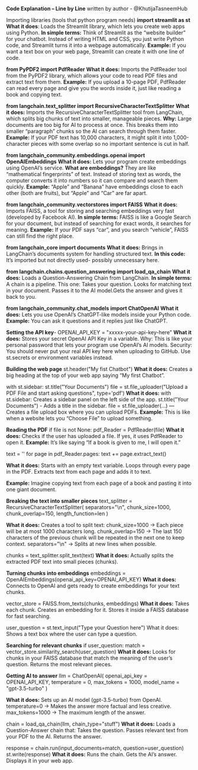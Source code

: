 **Code Explanation – Line by Line** written by author - @KhutijaTasneemHub

Importing libraries (tools that python program needs) 
**import streamlit as st**
**What it does**: Loads the Streamlit library, which lets you create web apps using Python.
**In simple terms:** Think of Streamlit as the “website builder” for your chatbot. Instead of writing HTML and CSS, you just write Python code, and Streamlit turns it into a webpage automatically.
**Example:** If you want a text box on your web page, Streamlit can create it with one line of code.

**from PyPDF2 import PdfReader**
**What it does:** Imports the PdfReader tool from the PyPDF2 library, which allows your code to read PDF files and extract text from them.
**Example:** If you upload a 10-page PDF, PdfReader can read every page and give you the words inside it, just like reading a book and copying text.

**from langchain.text_splitter import RecursiveCharacterTextSplitter**
**What it does:** Imports the RecursiveCharacterTextSplitter tool from LangChain, which splits big chunks of text into smaller, manageable pieces.
**Why:** Large documents are too big for AI to process at once. This breaks them into smaller “paragraph” chunks so the AI can search through them faster.
**Example:** If your PDF text has 10,000 characters, it might split it into 1,000-character pieces with some overlap so no important sentence is cut in half.

**from langchain_community.embeddings.openai import OpenAIEmbeddings**
**What it does:** Lets your program create embeddings using OpenAI’s service.
**What are embeddings?** They are like “mathematical fingerprints” of text. Instead of storing text as words, the computer converts it into numbers so it can compare and search them quickly.
**Example:** “Apple” and “Banana” have embeddings close to each other (both are fruits), but “Apple” and “Car” are far apart.

**from langchain_community.vectorstores import FAISS**
**What it does:** Imports FAISS, a tool for storing and searching embeddings very fast (developed by Facebook AI).
**In simple terms:** FAISS is like a Google Search for your document, but instead of searching for exact words, it searches for meaning.
**Example:** If your PDF says “car”, and you search “vehicle”, FAISS can still find the right place.

**from langchain_core import documents**
**What it does:** Brings in LangChain’s documents system for handling structured text.
**In this code:** It’s imported but not directly used- possibly unnecessary here.

**from langchain.chains.question_answering import load_qa_chain**
**What it does:** Loads a Question-Answering Chain from LangChain.
**In simple terms:** A chain is a pipeline. This one:
Takes your question. Looks for matching text in your document. Passes it to the AI model.Gets the answer and gives it back to you.

**from langchain_community.chat_models import ChatOpenAI**
**What it does:** Lets you use OpenAI’s ChatGPT-like models inside your Python code.
**Example:** You can ask it questions and it replies just like ChatGPT.

**Setting the API key**-
OPENAI_API_KEY = "xxxxx-your-api-key-here"
**What it does:** Stores your secret OpenAI API Key in a variable.
Why: This is like your personal password that lets your program use OpenAI’s AI models.
Security: You should never put your real API key here when uploading to GitHub. Use st.secrets or environment variables instead.


**Building the web page**
st.header("My fist Chatbot")
**What it does:**
Creates a big heading at the top of your web app saying “My first Chatbot”.


with st.sidebar:
    st.title("Your Documents")
    file = st.file_uploader("Upload a PDF File and start asking questions", type='pdf')
**What it does:**
with st.sidebar:  Creates a sidebar panel on the left side of the app.
st.title("Your Documents") - Adds a title in the sidebar.
file = st.file_uploader(...) — Creates a file upload box where you can upload PDFs.
**Example:** This is like when a website lets you “Choose File” to upload something.

**Reading the PDF**
if file is not None:
    pdf_Reader = PdfReader(file)
**What it does:**
Checks if the user has uploaded a file.
If yes, it uses PdfReader to open it.
**Example:** It’s like saying “If a book is given to me, I will open it.”

text = ''
for page in pdf_Reader.pages:
    text += page.extract_text()

**What it does:**
Starts with an empty text variable.
Loops through every page in the PDF.
Extracts text from each page and adds it to text.

**Example:** Imagine copying text from each page of a book and pasting it into one giant document.

**Breaking the text into smaller pieces** 
text_splitter = RecursiveCharacterTextSplitter(
        separators="\n",
        chunk_size=1000,
        chunk_overlap=150,
        length_function=len
    )
    
**What it does:**
Creates a tool to split text:
chunk_size=1000 → Each piece will be at most 1000 characters long.
chunk_overlap=150 → The last 150 characters of the previous chunk will be repeated in the next one to keep context.
separators="\n" → Splits at new lines when possible.

chunks = text_splitter.split_text(text)
**What it does:** Actually splits the extracted PDF text into small pieces (chunks).

**Turning chunks into embeddings**
embeddings = OpenAIEmbeddings(openai_api_key=OPENAI_API_KEY)
**What it does:**
Connects to OpenAI and gets ready to create embeddings for your text chunks.

vector_store = FAISS.from_texts(chunks, embeddings)
**What it does:**
Takes each chunk.
Creates an embedding for it.
Stores it inside a FAISS database for fast searching.

user_question = st.text_input("Type your Question here")
What it does: Shows a text box where the user can type a question.

**Searching for relevant chunks**
    if user_question:
        match = vector_store.similarity_search(user_question)
**What it does:**
Looks for chunks in your FAISS database that match the meaning of the user’s question.
Returns the most relevant pieces.

**Getting AI to answer**
llm = ChatOpenAI(
openai_api_key = OPENAI_API_KEY,
temperature = 0,
max_tokens =  1000,
model_name = "gpt-3.5-turbo"
)

**What it does:**
Sets up an AI model (gpt-3.5-turbo) from OpenAI.
temperature=0 → Makes the answer more factual and less creative.
max_tokens=1000 → The maximum length of the answer.

chain = load_qa_chain(llm, chain_type="stuff")
**What it does:** Loads a Question-Answer chain that:
Takes the question.
Passes relevant text from your PDF to the AI.
Returns the answer.


response = chain.run(input_documents=match, question=user_question)
st.write(response)
**What it does:**
Runs the chain. Gets the AI’s answer. Displays it in your web app.
